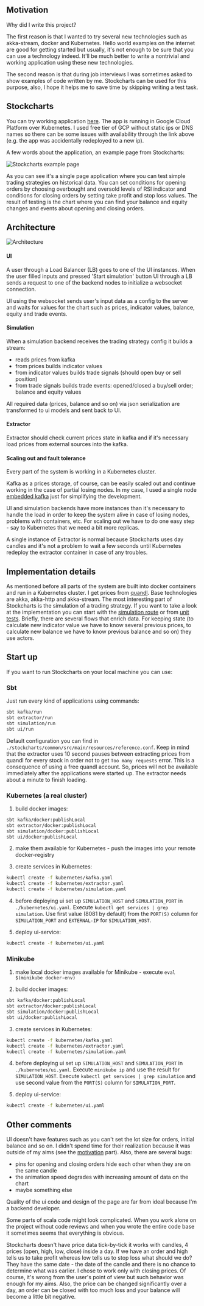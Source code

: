 ## Motivation

Why did I write this project?

The first reason is that I wanted to try several new technologies such as akka-stream, docker and Kubernetes.
Hello world examples on the internet are good for getting started but usually, it's not enough to be sure that you can use a technology indeed.
It'll be much better to write a nontrivial and working application using these new technologies.

The second reason is that during job interviews I was sometimes asked to show examples of code written by me.
Stockcharts can be used for this purpose, also, I hope it helps me to save time by skipping writing a test task.

## Stockcharts

You can try working application [here](http://35.193.177.69:8080/simulate?stock=IBM&overbought=70&oversold=30&takeProfit=20&stopLoss=4).
The app is running in Google Cloud Platform over Kubernetes.
I used free tier of GCP without static ips or DNS names so there can be some issues with availability through the link above (e.g. the app was accidentally redeployed to a new ip).


A few words about the application, an example page from Stockcharts:

![Stockcharts example page](./docs/stockcharts_example_page.png)

As you can see it's a single page application where you can test simple trading strategies on historical data.
You can set conditions for opening orders by choosing overbought and oversold levels of RSI indicator and conditions for closing orders by setting take profit and stop loss values.
The result of testing is the chart where you can find your balance and equity changes and events about opening and closing orders.


## Architecture

![Architecture](./docs/stockcharts_architecture.png)

#### UI
A user through a Load Balancer (LB) goes to one of the UI instances.
When the user filled inputs and pressed 'Start simulation' button UI through a LB sends a request to one of the backend nodes to initialize a websocket connection.

UI using the websocket sends user's input data as a config to the server and waits for values for the chart such as prices, indicator values, balance, equity and trade events.

#### Simulation

When a simulation backend receives the trading strategy config it builds a stream:
* reads prices from kafka
* from prices builds indicator values
* from indicator values builds trade signals (should open buy or sell position)
* from trade signals builds trade events: opened/closed a buy/sell order; balance and equity values

All required data (prices, balance and so on) via json serialization are transformed to ui models and sent back to UI.

#### Extractor

Extractor should check current prices state in kafka and if it's necessary load prices from external sources into the kafka.

#### Scaling out and fault tolerance

Every part of the system is working in a Kubernetes cluster.

Kafka as a prices storage, of course, can be easily scaled out and continue working in the case of partial losing nodes.
In my case, I used a single node [embedded kafka](https://github.com/manub/scalatest-embedded-kafka) just for simplifying the development.

UI and simulation backends have more instances than it's necessary to handle the load in order to keep the system alive in case of losing nodes, problems with containers, etc.
For scaling out we have to do one easy step - say to Kubernetes that we need a bit more replicas.

A single instance of Extractor is normal because Stockcharts uses day candles and it's not a problem to wait a few seconds until Kubernetes redeploy the extractor container in case of any troubles.


## Implementation details

As mentioned before all parts of the system are built into docker containers and run in a Kubernetes cluster.
I get prices from [quandl](https://www.quandl.com). Base technologies are akka, akka-http and akka-stream.
The most interesting part of Stockcharts is the simulation of a trading strategy.
If you want to take a look at the implementation you can start with the [simulation route](https://github.com/iatsukanov/stockcharts/blob/master/simulation/src/main/scala/stockcharts/simulation/Routing.scala)
or from [unit tests](https://github.com/iatsukanov/stockcharts/tree/feature/readme/simulation/src/test/scala/stockcharts/simulation).
Briefly, there are several flows that enrich data.
For keeping state (to calculate new indicator value we have to know several previous prices, to calculate new balance we have to know previous balance and so on) they use actors.


## Start up

If you want to run Stockcharts on your local machine you can use:

### Sbt

Just run every kind of applications using commands:

```bash
sbt kafka/run
sbt extractor/run
sbt simulation/run
sbt ui/run
```

Default configuration you can find in `./stockcharts/common/src/main/resources/reference.conf`.
Keep in mind that the extractor uses 10 second pauses between extracting prices from quandl for every stock in order not to get `Too many requests` error.
This is a consequence of using a free quandl account.
So, prices will not be available immediately after the applications were started up.
The extractor needs about a minute to finish loading.

### Kubernetes (a real cluster)

1. build docker images:

```bash
sbt kafka/docker:publishLocal
sbt extractor/docker:publishLocal
sbt simulation/docker:publishLocal
sbt ui/docker:publishLocal
```

2. make them available for Kubernetes - push the images into your remote docker-registry

3. create services in Kubernetes:

```bash
kubectl create -f kubernetes/kafka.yaml
kubectl create -f kubernetes/extractor.yaml
kubectl create -f kubernetes/simulation.yaml
```

4. before deploying ui set up `SIMULATION_HOST` and `SIMULATION_PORT` in `./kubernetes/ui.yaml`.
Execute `kubectl get services | grep simulation`.
Use first value (8081 by default) from the `PORT(S)` column for `SIMULATION_PORT` and `EXTERNAL-IP` for `SIMULATION_HOST`.

5. deploy ui-service:

```bash
kubectl create -f kubernetes/ui.yaml
```

### Minikube

1. make local docker images available for Minikube - execute `eval $(minikube docker-env)`

2. build docker images:

```bash
sbt kafka/docker:publishLocal
sbt extractor/docker:publishLocal
sbt simulation/docker:publishLocal
sbt ui/docker:publishLocal
```

3. create services in Kubernetes:

```bash
kubectl create -f kubernetes/kafka.yaml
kubectl create -f kubernetes/extractor.yaml
kubectl create -f kubernetes/simulation.yaml
```

4. before deploying ui set up `SIMULATION_HOST` and `SIMULATION_PORT` in `./kubernetes/ui.yaml`.
Execute `minikube ip` and use the result for `SIMULATION_HOST`.
Execute `kubectl get services | grep simulation` and use second value from the `PORT(S)` column for `SIMULATION_PORT`.

5. deploy ui-service:

```bash
kubectl create -f kubernetes/ui.yaml
```

## Other comments

UI doesn't have features such as you can't set the lot size for orders, initial balance and so on.
I didn't spend time for their realization because it was outside of my aims (see the [motivation](#motivation) part).
Also, there are several bugs:
* pins for opening and closing orders hide each other when they are on the same candle
* the animation speed degrades with increasing amount of data on the chart
* maybe something else

Quality of the ui code and design of the page are far from ideal because I'm a backend developer.

Some parts of scala code might look complicated.
When you work alone on the project without code reviews and when you wrote the entire code base it sometimes seems that everything is obvious.

Stockcharts doesn't have price data tick-by-tick it works with candles, 4 prices (open, high, low, close) inside a day.
If we have an order and high tells us to take profit whereas low tells us to stop loss what should we do?
They have the same date - the date of the candle and there is no chance to determine what was earlier.
I chose to work only with closing prices.
Of course, it's wrong from the user's point of view but such behavior was enough for my aims.
Also, the price can be changed significantly over a day, an order can be closed with too much loss and your balance will become a little bit negative.